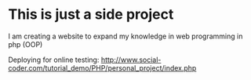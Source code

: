 This is just a side project
===============

I am creating a website to expand my knowledge in web programming in php (OOP)

Deploying for online testing: http://www.social-coder.com/tutorial_demo/PHP/personal_project/index.php
